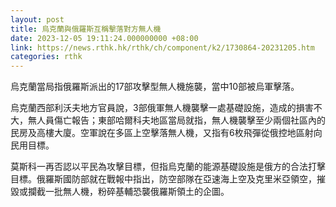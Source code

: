 ```yaml
---
layout: post
title: 烏克蘭與俄羅斯互稱擊落對方無人機
date: 2023-12-05 19:11:24.000000000 +08:00
link: https://news.rthk.hk/rthk/ch/component/k2/1730864-20231205.htm
categories: rthk
---
```


烏克蘭當局指俄羅斯派出的17部攻擊型無人機施襲，當中10部被烏軍擊落。

烏克蘭西部利沃夫地方官員說，3部俄軍無人機襲擊一處基礎設施，造成的損害不大，無人員傷亡報告；東部哈爾科夫地區當局就指，無人機襲擊至少兩個社區內的民房及高樓大廈。空軍說在多區上空擊落無人機，又指有6枚飛彈從俄控地區射向民用目標。

莫斯科一再否認以平民為攻擊目標，但指烏克蘭的能源基礎設施是俄方的合法打擊目標。俄羅斯國防部就在戰報中指出，防空部隊在亞速海上空及克里米亞領空，摧毀或攔截一批無人機，粉碎基輔恐襲俄羅斯領土的企圖。
